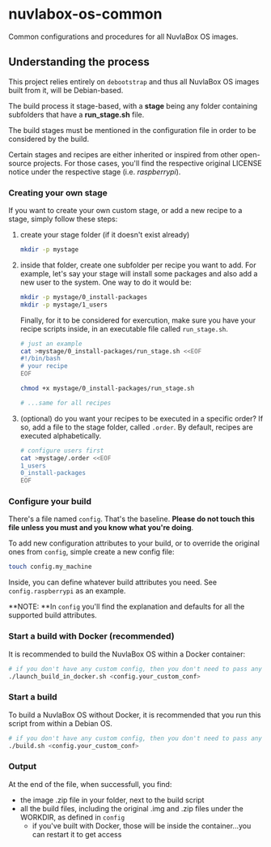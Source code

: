 # nuvlabox-os-common
Common configurations and procedures for all NuvlaBox OS images.

## Understanding the process

This project relies entirely on `debootstrap` and thus all NuvlaBox OS images built from it, will be Debian-based.

The build process it stage-based, with a **stage** being any folder containing subfolders that have a **run_stage.sh** file.

The build stages must be mentioned in the configuration file in order to be considered by the build. 

Certain stages and recipes are either inherited or inspired from other open-source projects. For those cases, you'll find the respective original LICENSE notice under the respective stage (i.e. _raspberrypi_).

### Creating your own stage

If you want to create your own custom stage, or add a new recipe to a stage, simply follow these steps:

 1. create your stage folder (if it doesn't exist already)
 
    ```bash
    mkdir -p mystage
    ```
 
 2. inside that folder, create one subfolder per recipe you want to add. For example, let's say your stage will install some packages and also add a new user to the system. One way to do it would be:
 
    ```bash
    mkdir -p mystage/0_install-packages
    mkdir -p mystage/1_users
    ```
    Finally, for it to be considered for exercution, make sure you have your recipe scripts inside, in an executable file called `run_stage.sh`.
    
    ```bash
    # just an example
    cat >mystage/0_install-packages/run_stage.sh <<EOF
    #!/bin/bash
    # your recipe
    EOF
    
    chmod +x mystage/0_install-packages/run_stage.sh
    
    # ...same for all recipes
    ```
    
 3. (optional) do you want your recipes to be executed in a specific order? If so, add a file to the stage folder, called `.order`. By default, recipes are executed alphabetically.
 
    ```bash
    # configure users first
    cat >mystage/.order <<EOF
    1_users
    0_install-packages
    EOF
    ```
 
### Configure your build

There's a file named `config`. That's the baseline. **Please do not touch this file unless you must and you know what you're doing**.

To add new configuration attributes to your build, or to override the original ones from `config`, simple create a new config file:

```bash
touch config.my_machine
```

Inside, you can define whatever build attributes you need. See `config.raspberrypi` as an example.

**NOTE: **In `config` you'll find the explanation and defaults for all the supported build attributes.


### Start a build with Docker (recommended)

It is recommended to build the NuvlaBox OS within a Docker container:

```bash
# if you don't have any custom config, then you don't need to pass any arguments...config is always taken by default
./launch_build_in_docker.sh <config.your_custom_conf>
```

### Start a build

To build a NuvlaBox OS without Docker, it is recommended that you run this script from within a Debian OS.

 ```bash
# if you don't have any custom config, then you don't need to pass any arguments...config is always taken by default
./build.sh <config.your_custom_conf>
```


### Output

At the end of the file, when successfull, you find:
 - the image .zip file in your folder, next to the build script
 - all the build files, including the original .img and .zip files under the WORKDIR, as defined in `config`
    - if you've built with Docker, those will be inside the container...you can restart it to get access